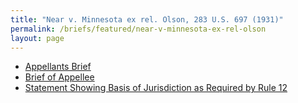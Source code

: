 ```yaml
---
title: "Near v. Minnesota ex rel. Olson, 283 U.S. 697 (1931)"
permalink: /briefs/featured/near-v-minnesota-ex-rel-olson
layout: page
---
```


- [Appellants Brief](https://briefs1.lonedissent.org/1929/near-v-minnesota-ex-rel-olson/Appellants%20Brief.pdf)
- [Brief of Appellee](https://briefs1.lonedissent.org/1929/near-v-minnesota-ex-rel-olson/Brief%20of%20Appellee.pdf)
- [Statement Showing Basis of Jurisdiction as Required by Rule 12](https://briefs1.lonedissent.org/1929/near-v-minnesota-ex-rel-olson/Statement%20Showing%20Basis%20of%20Jurisdiction%20as%20Required%20by%20Rule%2012.pdf)
